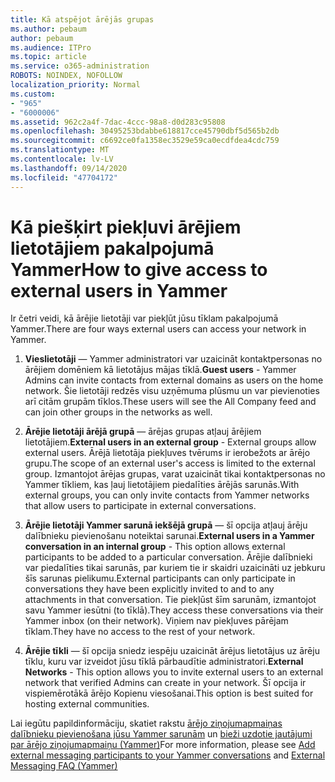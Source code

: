 ```yaml
---
title: Kā atspējot ārējās grupas
ms.author: pebaum
author: pebaum
ms.audience: ITPro
ms.topic: article
ms.service: o365-administration
ROBOTS: NOINDEX, NOFOLLOW
localization_priority: Normal
ms.custom:
- "965"
- "6000006"
ms.assetid: 962c2a4f-7dac-4ccc-98a8-d0d283c95808
ms.openlocfilehash: 30495253bdabbe618817cce45790dbf5d565b2db
ms.sourcegitcommit: c6692ce0fa1358ec3529e59ca0ecdfdea4cdc759
ms.translationtype: MT
ms.contentlocale: lv-LV
ms.lasthandoff: 09/14/2020
ms.locfileid: "47704172"
---
```

# <a name="how-to-give-access-to-external-users-in-yammer"></a><span data-ttu-id="25e11-102">Kā piešķirt piekļuvi ārējiem lietotājiem pakalpojumā Yammer</span><span class="sxs-lookup"><span data-stu-id="25e11-102">How to give access to external users in Yammer</span></span>

<span data-ttu-id="25e11-103">Ir četri veidi, kā ārējie lietotāji var piekļūt jūsu tīklam pakalpojumā Yammer.</span><span class="sxs-lookup"><span data-stu-id="25e11-103">There are four ways external users can access your network in Yammer.</span></span>
  
1. <span data-ttu-id="25e11-104">**Vieslietotāji** — Yammer administratori var uzaicināt kontaktpersonas no ārējiem domēniem kā lietotājus mājas tīklā.</span><span class="sxs-lookup"><span data-stu-id="25e11-104">**Guest users** - Yammer Admins can invite contacts from external domains as users on the home network.</span></span> <span data-ttu-id="25e11-105">Šie lietotāji redzēs visu uzņēmuma plūsmu un var pievienoties arī citām grupām tīklos.</span><span class="sxs-lookup"><span data-stu-id="25e11-105">These users will see the All Company feed and can join other groups in the networks as well.</span></span>

2. <span data-ttu-id="25e11-106">**Ārējie lietotāji ārējā grupā** — ārējas grupas atļauj ārējiem lietotājiem.</span><span class="sxs-lookup"><span data-stu-id="25e11-106">**External users in an external group** - External groups allow external users.</span></span> <span data-ttu-id="25e11-107">Ārējā lietotāja piekļuves tvērums ir ierobežots ar ārējo grupu.</span><span class="sxs-lookup"><span data-stu-id="25e11-107">The scope of an external user's access is limited to the external group.</span></span> <span data-ttu-id="25e11-108">Izmantojot ārējas grupas, varat uzaicināt tikai kontaktpersonas no Yammer tīkliem, kas ļauj lietotājiem piedalīties ārējās sarunās.</span><span class="sxs-lookup"><span data-stu-id="25e11-108">With external groups, you can only invite contacts from Yammer networks that allow users to participate in external conversations.</span></span>

3. <span data-ttu-id="25e11-109">**Ārējie lietotāji Yammer sarunā iekšējā grupā** — šī opcija atļauj ārēju dalībnieku pievienošanu noteiktai sarunai.</span><span class="sxs-lookup"><span data-stu-id="25e11-109">**External users in a Yammer conversation in an internal group** - This option allows external participants to be added to a particular conversation.</span></span> <span data-ttu-id="25e11-110">Ārējie dalībnieki var piedalīties tikai sarunās, par kuriem tie ir skaidri uzaicināti uz jebkuru šīs sarunas pielikumu.</span><span class="sxs-lookup"><span data-stu-id="25e11-110">External participants can only participate in conversations they have been explicitly invited to and to any attachments in that conversation.</span></span> <span data-ttu-id="25e11-111">Tie piekļūst šīm sarunām, izmantojot savu Yammer iesūtni (to tīklā).</span><span class="sxs-lookup"><span data-stu-id="25e11-111">They access these conversations via their Yammer inbox (on their network).</span></span> <span data-ttu-id="25e11-112">Viņiem nav piekļuves pārējam tīklam.</span><span class="sxs-lookup"><span data-stu-id="25e11-112">They have no access to the rest of your network.</span></span>

4. <span data-ttu-id="25e11-113">**Ārējie tīkli** — šī opcija sniedz iespēju uzaicināt ārējus lietotājus uz ārēju tīklu, kuru var izveidot jūsu tīklā pārbaudītie administratori.</span><span class="sxs-lookup"><span data-stu-id="25e11-113">**External Networks** - This option allows you to invite external users to an external network that verified Admins can create in your network.</span></span> <span data-ttu-id="25e11-114">Šī opcija ir vispiemērotākā ārējo Kopienu viesošanai.</span><span class="sxs-lookup"><span data-stu-id="25e11-114">This option is best suited for hosting external communities.</span></span>

<span data-ttu-id="25e11-115">Lai iegūtu papildinformāciju, skatiet rakstu [ārējo ziņojumapmaiņas dalībnieku pievienošana jūsu Yammer sarunām](https://docs.microsoft.com/yammer/work-with-external-users/add-external-participants) un [bieži uzdotie jautājumi par ārējo ziņojumapmaiņu (Yammer)](https://docs.microsoft.com/yammer/work-with-external-users/external-messaging-faq)</span><span class="sxs-lookup"><span data-stu-id="25e11-115">For more information, please see [Add external messaging participants to your Yammer conversations](https://docs.microsoft.com/yammer/work-with-external-users/add-external-participants) and [External Messaging FAQ (Yammer)](https://docs.microsoft.com/yammer/work-with-external-users/external-messaging-faq)</span></span>
  